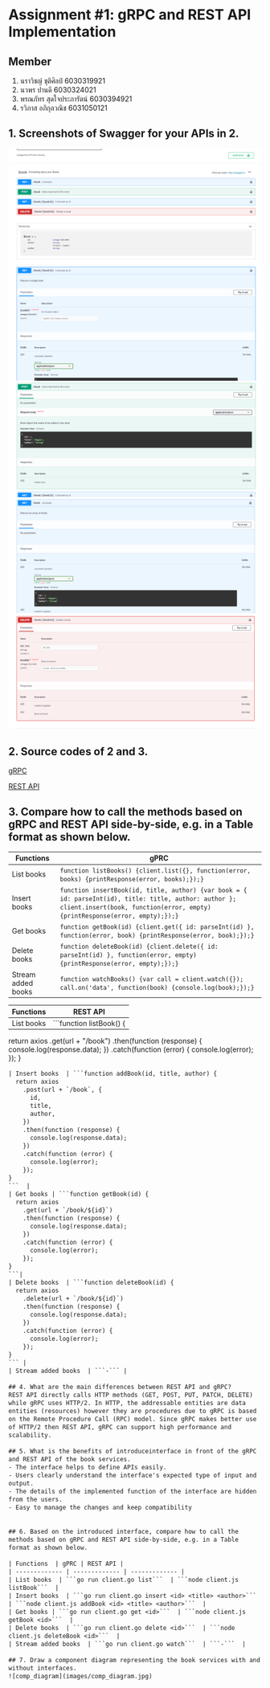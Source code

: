 # Assignment #1: gRPC and REST API Implementation

## Member
1. นราวิชญ์ ชุติศิลป์ 		6030319921
2. นวพร ปานดี 			6030324021
3. พรณภัทร สุดใจประภารัตน์ 	6030394921
4. รวิภาส อภิกุลวณิช 		6031050121

## 1. Screenshots of Swagger for your APIs in 2.
![all](images/all.png)
![get](images/get.png)
![post](images/post.png)
![getall](images/getall.png)
![delete](images/delete.png)

## 2. Source codes of 2 and 3. 
[gRPC](/grpc)

[REST API](/restAPI)

## 3. Compare how to call the methods based on gRPC and REST API side-by-side, e.g. in a Table format as shown below.

| Functions  | gPRC | 
| ------------- | ------------- | 
| List books  | ```function listBooks() {client.list({}, function(error, books) {printResponse(error, books);});}``` | 
| Insert books  | ```function insertBook(id, title, author) {var book = { id: parseInt(id), title: title, author: author }; client.insert(book, function(error, empty) {printResponse(error, empty);});}```  |
| Get books | ```function getBook(id) {client.get({ id: parseInt(id) }, function(error, book) {printResponse(error, book);});}```| 
| Delete books  | ```function deleteBook(id) {client.delete({ id: parseInt(id) }, function(error, empty) {printResponse(error, empty);});}``` | 
| Stream added books  | ```function watchBooks() {var call = client.watch({}); call.on('data', function(book) {console.log(book);});}``` | 

| Functions  | REST API | 
| ------------- | ------------- | 
| List books  | ```function listBook() {
  return axios
    .get(url + "/book")
    .then(function (response) {
      console.log(response.data);
    })
    .catch(function (error) {
      console.log(error);
    });
}
``` | 
| Insert books  | ```function addBook(id, title, author) {
  return axios
    .post(url + `/book`, {
      id,
      title,
      author,
    })
    .then(function (response) {
      console.log(response.data);
    })
    .catch(function (error) {
      console.log(error);
    });
}
```  |
| Get books | ```function getBook(id) {
  return axios
    .get(url + `/book/${id}`)
    .then(function (response) {
      console.log(response.data);
    })
    .catch(function (error) {
      console.log(error);
    });
}
```| 
| Delete books  | ```function deleteBook(id) {
  return axios
    .delete(url + `/book/${id}`)
    .then(function (response) {
      console.log(response.data);
    })
    .catch(function (error) {
      console.log(error);
    });
}
``` | 
| Stream added books  | ```-``` |

## 4. What are the main differences between REST API and gRPC? 
REST API directly calls HTTP methods (GET, POST, PUT, PATCH, DELETE) while gRPC uses HTTP/2. In HTTP, the addressable entities are data entities (resources) however they are procedures due to gRPC is based on the Remote Procedure Call (RPC) model. Since gRPC makes better use of HTTP/2 then REST API, gRPC can support high performance and scalability.

## 5. What is the benefits of introduceinterface in front of the gRPC and REST API of the book services. 
- The interface helps to define APIs easily.
- Users clearly understand the interface's expected type of input and output.
- The details of the implemented function of the interface are hidden from the users.
- Easy to manage the changes and keep compatibility


## 6. Based on the introduced interface, compare how to call the methods based on gRPC and REST API side-by-side, e.g. in a Table format as shown below. 

| Functions  | gPRC | REST API |
| ------------- | ------------- | ------------- |
| List books  | ```go run client.go list```  | ```node client.js listBook```  |
| Insert books  | ```go run client.go insert <id> <title> <author>```  | ```node client.js addBook <id> <title> <author>```  |
| Get books | ```go run client.go get <id>```  | ```node client.js getBook <id>```  |
| Delete books  | ```go run client.go delete <id>```  | ```node client.js deleteBook <id>```  |
| Stream added books  | ```go run client.go watch```  | ```-```  |

## 7. Draw a component diagram representing the book services with and without interfaces. 
![comp_diagram](images/comp_diagram.jpg)
